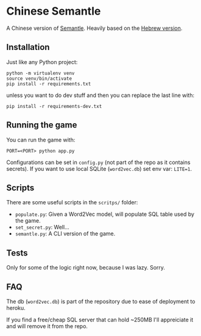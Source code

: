 # Chinese Semantle
A Chinese version of [Semantle](https://semantle-zh.herokuapp.com/).
Heavily based on the [Hebrew version](https://semantle-he.herokuapp.com/).

## Installation
Just like any Python project: 
```commandline
python -m virtualenv venv
source venv/bin/activate
pip install -r requirements.txt
```
unless you want to do dev stuff and then you can replace the last line with:
```commandline
pip install -r requirements-dev.txt
```

## Running the game
You can run the game with:
```commandline
PORT=<PORT> python app.py
```
Configurations can be set in `config.py` (not part of the repo as it contains secrets).
If you want to use local SQLite (`word2vec.db`) set env var: `LITE=1`.


## Scripts
There are some useful scripts in the `scritps/` folder:

- `populate.py`: Given a Word2Vec model, will populate SQL table used by the game.
- `set_secret.py`: Well...
- `semantle.py`: A CLI version of the game. 

## Tests
Only for some of the logic right now, because I was lazy. Sorry.

## FAQ
The db (`word2vec.db`) is part of the repository due to ease of deployment to heroku.

If you find a free/cheap SQL server that can hold ~250MB I'll appreiciate it and will
remove it from the repo.

